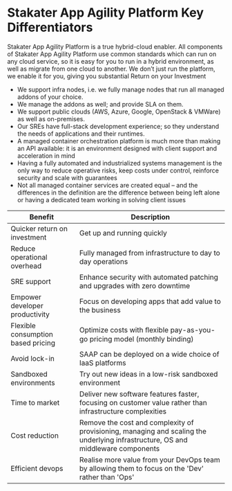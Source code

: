 # Stakater App Agility Platform Key Differentiators

Stakater App Agility Platform is a true hybrid-cloud enabler. All components of Stakater App Agility Platform use common standards which can run on any cloud service, so it is easy for you to run in a hybrid environment, as well as migrate from one cloud to another. We don’t just run the platform, we enable it for you, giving you substantial Return on your Investment

- We support infra nodes, i.e. we fully manage nodes that run all managed addons of your choice.
- We manage the addons as well; and provide SLA on them.
- We support public clouds (AWS, Azure, Google, OpenStack & VMWare) as well as on-premises.
- Our SREs have full-stack development experience; so they understand the needs of applications and their runtimes.
- A managed container orchestration platform is much more than making an API available: it is an environment designed with client support and acceleration in mind
- Having a fully automated and industrialized systems management is the only way to reduce operative risks, keep costs under control, reinforce security and scale with guarantees
- Not all managed container services are created equal – and the differences in the definition are the difference between being left alone or having a dedicated team working in solving client issues

| Benefit   |  Description  |
| -- | -- |
| Quicker return on investment | Get up and running quickly |
| Reduce operational overhead | Fully managed from infrastructure to day to day operations |
| SRE support | Enhance security with automated patching and upgrades with zero downtime |
| Empower developer productivity | Focus on developing apps that add value to the business |
| Flexible consumption based pricing | Optimize costs with ﬂexible pay-as-you-go pricing model (monthly binding) |
| Avoid lock-in | SAAP can be deployed on a wide choice of IaaS platforms |
| Sandboxed environments | Try out new ideas in a low-risk sandboxed environment |
| Time to market | Deliver new software features faster, focusing on customer value rather than infrastructure complexities |
| Cost reduction | Remove the cost and complexity of provisioning, managing and scaling the underlying infrastructure, OS and middleware components |
| Efficient devops | Realise more value from your DevOps team by allowing them to focus on the 'Dev' rather than 'Ops' |
